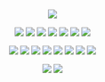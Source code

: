 <h3 align="center">
  <a href="https://github.com/DenverCoder1/readme-typing-svg"><img src="https://readme-typing-svg.herokuapp.com?lines=Hi,+I'm+Yusei.;I'm+a+Student,+Web+Developer;I+love+Information+Technology.;I+love+learning.;I+love+spreading+knowledge.;&center=true&width=500&height=50"></a>
</h3>

<!--
<p>
<div align="center" target="_blank">
  <img src="https://img.shields.io/twitter/follow/user_name?style=social">
  <img src="https://img.shields.io/github/followers/user_name?style=social">
  <a href="https://www.youtube.com/c/user_name" target="_blank">
    <img src="https://img.shields.io/youtube/channel/subscribers/user_name?style=social">	
  </a>
</div>
</p>
-->

<p>
<div align="center">
  <img src="https://img.shields.io/badge/HTML5-F26624.svg?style=for-the-badge&logo=html5&logoColor=white">
  <img src="https://img.shields.io/badge/CSS-2465F1.svg?style=for-the-badge&logo=CSS3&logoColor=white">
  <img src="https://img.shields.io/badge/JavaScript-000000.svg?style=for-the-badge&logo=javascript&logoColor=F7E017">
  <img src="https://img.shields.io/badge/TypeScript-5078c3.svg?style=for-the-badge&logo=typescript&logoColor=white">
  <img src="https://img.shields.io/badge/Php-8993be.svg?style=for-the-badge&logo=php&logoColor=white">
  <img src="https://img.shields.io/badge/Python-3670A0.svg?style=for-the-badge&logo=python&logoColor=ffdd54">
  <img src="https://img.shields.io/badge/Dart-81ceff.svg?style=for-the-badge&logo=dart&logoColor=0077c0">
</div>
</p>

<p>
<div align="center">
  <img src="https://img.shields.io/badge/Sass-f76b8a.svg?style=for-the-badge&logo=sass&logoColor=white">
  <img src="https://img.shields.io/badge/react-black?style=for-the-badge&logo=react&logoColor=8ed7f9">
    <img src="https://img.shields.io/badge/Vue-3b485b?style=for-the-badge&logo=vue.js&logoColor=70b181">
  <img src="https://img.shields.io/badge/Flutter-white?style=for-the-badge&logo=flutter&logoColor=7dbeed">
  <img src="https://img.shields.io/badge/GitLab-e8630a.svg?style=for-the-badge&logo=gitlab&logoColor=white">
  <img src="https://img.shields.io/badge/GitHub-%23121011.svg?style=for-the-badge&logo=github&logoColor=white">
  <img src="https://img.shields.io/badge/Git-%23F05033.svg?style=for-the-badge&logo=git&logoColor=white">
  <img src="https://img.shields.io/badge/AWS-%23181717.svg?style=for-the-badge&logo=amazonaws&logoColor=white">	
</div>
</p>

<p>
<div align="center">

  <img src="https://img.shields.io/badge/Visual%20Studio%20Code-black.svg?style=for-the-badge&logo=visual-studio-code&logoColor=0078d7">
  <img src="https://img.shields.io/badge/Android%20Studio%20-black.svg?style=for-the-badge&logo=android-studio&logoColor=green">
</div>
</p>

<!--

# <img src="https://media4.giphy.com/media/MIGbtLZoVjbl0bYbAd/giphy.gif?cid=ecf05e472t2h0i8d7dcjaoau9iqtchhr899hxmpxzzgc7lyw&rid=giphy.gif" width="30"> Statistics

<br/>
<p align="left">
  <a href="">
    <img width="49.5%" src="https://github-readme-stats.vercel.app/api?username=iu-yusei&show_icons=true&include_all_commits=true&theme=radical&hide_border=true">
    <img width="49.5%" src="https://github-readme-streak-stats.herokuapp.com/?user=iu-yusei&theme=radical&hide_border=true">		  
  </a>
</p>
<br/>

[![trophy](https://github-profile-trophy.vercel.app/?username=iu-yusei&theme=dracula)](https://github.com/iu-yusei/github-profile-trophy)

-->
<!--
<p align="center">
  <a href="">
    <img width="49.5%" src="https://github-readme-stats.vercel.app/api/top-langs/?username=iu-yusei&theme=radical&bg_color=282828&hide_border=true&include_all_commits=true&count_private=true&layout=compact">
  </a>
</p>
-->
<!-- 
<p align="center"><img src="https://profile-counter.glitch.me/{iu-yusei}/count.svg"></p>

## <img src="https://media1.giphy.com/media/Q8PQ1KuarrYucCMVTJ/giphy.gif?cid=ecf05e47odgm8bs8cmb8cf1ijmfzqaeeu9fzmx6nbcv06ky2&rid=giphy.gif" width="30"> Current Projects

## <img src="https://user-images.githubusercontent.com/82110564/189553856-2e7f8f30-80b4-484f-bfaa-9e5eb10f24e5.gif" width="30">About Me

-->
